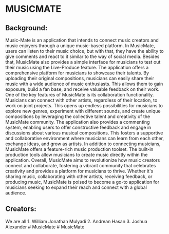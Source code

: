 <h1>MUSICMATE</h1>
<h2>Background:</h2>
Music-Mate is an application that intends to connect music creators and music enjoyers through a unique music-based platform. In MusicMate, users can listen to their music choice, but with that, they have the ability to give comments and react to it similar to  the way of social media. Besides that, MusicMate also provides a simple interface for musicians to test out their music using the Live-Produce feature. 
The application offers a comprehensive platform for musicians to showcase their talents. By uploading their original compositions, musicians can easily share their music with a wide audience of music enthusiasts. This allows them to gain exposure, build a fan base, and receive valuable feedback on their work.
One of the key features of MusicMate is its collaboration functionality. Musicians can connect with other artists, regardless of their location, to work on joint projects. This opens up endless possibilities for musicians to explore new genres, experiment with different sounds, and create unique compositions by leveraging the collective talent and creativity of the MusicMate community. 
The application also provides a commenting system, enabling users to offer constructive feedback and engage in discussions about various musical compositions. This fosters a supportive and collaborative environment where musicians can learn from each other, exchange ideas, and grow as artists. In addition to connecting musicians, MusicMate offers a feature-rich music production toolset. The built-in production tools allow musicians to create music directly within the application. 
Overall, MusicMate aims to revolutionize how music creators connect and collaborate, fostering a vibrant community that celebrates creativity and provides a platform for musicians to thrive. Whether it's sharing music, collaborating with other artists, receiving feedback, or producing music, MusicMate is poised to become a go-to application for musicians seeking to expand their reach and connect with a global audience.
<h2>Creators:</h2>
We are all
1. William Jonathan Mulyadi
2. Andrean Hasan
3. Joshua Alexander
#   M u s i c M a t e  
 #   M u s i c M a t e  
 